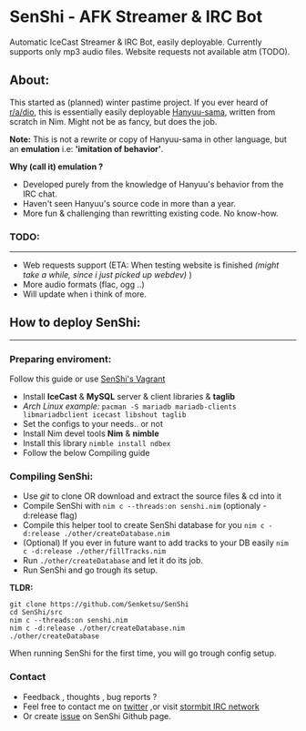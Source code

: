 # SenShi - AFK Streamer & IRC Bot
Automatic IceCast Streamer &amp; IRC Bot, easily deployable.
Currently supports only mp3 audio files. Website requests not available atm (TODO).

## About:
This started as (planned) winter pastime project.
If you ever heard of [r/a/dio](https://r-a-d.io/), this is essentially
 easily deployable [Hanyuu-sama](https://github.com/R-a-dio/Hanyuu-sama), written from scratch in Nim.
Might not be as fancy, but does the job.

**Note:** This is not a rewrite or copy of Hanyuu-sama in other language,
 but an **emulation** i.e: **'imitation of behavior'**.

**Why (call it) emulation ?**
* Developed purely from the knowledge of Hanyuu's behavior from the IRC chat.
* Haven't seen Hanyuu's source code in more than a year.
* More fun & challenging than rewritting existing code. No know-how.

### TODO:
------------------------
* Web requests support (ETA: When testing website is finished
 *(might take a while, since i just picked up webdev)* )
* More audio formats (flac, ogg ..)
* Will update when i think of more.

## How to deploy SenShi:
------------------------
### Preparing enviroment:
Follow this guide or use [SenShi's Vagrant](https://github.com/Senketsu/SenShi-vagrant)
* Install **IceCast** & **MySQL** server & client libraries & **taglib**
* *Arch Linux example:*
`pacman -S mariadb mariadb-clients libmariadbclient icecast libshout taglib`
* Set the configs to your needs.. or not
* Install Nim devel tools **Nim** & **nimble**
* Install this library `nimble install ndbex`
* Follow the below Compiling guide

### Compiling SenShi:
* Use *git* to clone OR download and extract the source files & cd into it
* Compile SenShi with `nim c --threads:on senshi.nim` (optionaly -d:release flag)
* Compile this helper tool to create SenShi database for you `nim c -d:release ./other/createDatabase.nim`
* (Optional) If you ever in future want to add tracks to your DB easily `nim c -d:release ./other/fillTracks.nim`
* Run `./other/createDatabase` and let it do its job.
* Run SenShi and go trough its setup.

**TLDR:**
```
git clone https://github.com/Senketsu/SenShi
cd SenShi/src
nim c --threads:on senshi.nim
nim c -d:release ./other/createDatabase.nim
./other/createDatabase
```
When running SenShi for the first time, you will go trough config setup.



### Contact
* Feedback , thoughts , bug reports ?
* Feel free to contact me on [twitter](https://twitter.com/Senketsu_Dev) ,or visit [stormbit IRC network](https://kiwiirc.com/client/irc.stormbit.net/?nick=Guest|?#Senketsu)
* Or create [issue](https://github.com/Senketsu/SenShi/issues) on SenShi Github page.

